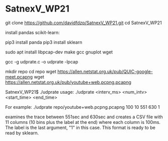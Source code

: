 # SatnexV_WP21

git clone https://github.com/davidfdzp/SatnexV_WP21.git
cd SatnexV_WP21

install pandas scikit-learn:

pip3 install panda
pip3 install sklearn

sudo apt install libpcap-dev make gcc gnuplot wget

gcc -g udprate.c -o udprate -lpcap

mkdir repo
cd repo
wget https://allen.netstat.org.uk/pub/QUIC-google-meet.pcapng
wget https://allen.netstat.org.uk/pub/youtube+web.pcpng.pcapng

SatnexV_WP21$ ./udprate 
usage: ./udprate <file> <interv_ms> <num_intv> <start_time> <end_time> <label> 

For example:
./udprate repo/youtube+web.pcpng.pcapng 100 10 551 630 1

examines the trace between 551sec and 630sec and creates a CSV file with 11 columns (10 bins plus the label at the end) where each column is 100ms. The label is the last argument, "1" in this case. This format is ready to be read by sklearn.
